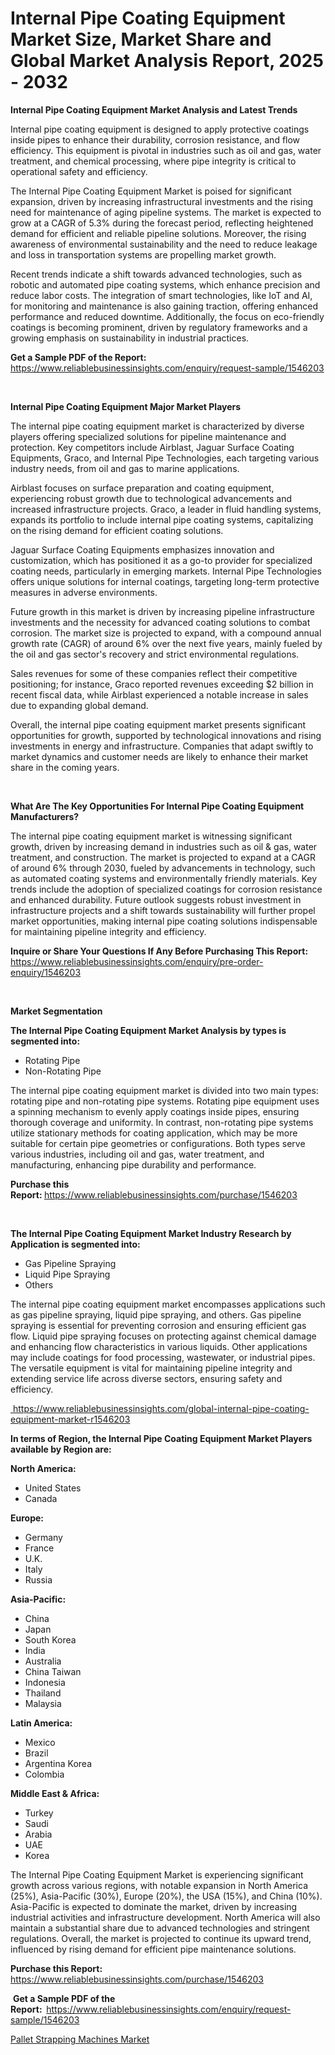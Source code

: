 <p><h1>Internal Pipe Coating Equipment Market Size, Market Share and Global Market Analysis Report, 2025 - 2032</h1></p><p><strong>Internal Pipe Coating Equipment Market Analysis and Latest Trends</strong></p>
<p><p>Internal pipe coating equipment is designed to apply protective coatings inside pipes to enhance their durability, corrosion resistance, and flow efficiency. This equipment is pivotal in industries such as oil and gas, water treatment, and chemical processing, where pipe integrity is critical to operational safety and efficiency. </p><p>The Internal Pipe Coating Equipment Market is poised for significant expansion, driven by increasing infrastructural investments and the rising need for maintenance of aging pipeline systems. The market is expected to grow at a CAGR of 5.3% during the forecast period, reflecting heightened demand for efficient and reliable pipeline solutions. Moreover, the rising awareness of environmental sustainability and the need to reduce leakage and loss in transportation systems are propelling market growth.</p><p>Recent trends indicate a shift towards advanced technologies, such as robotic and automated pipe coating systems, which enhance precision and reduce labor costs. The integration of smart technologies, like IoT and AI, for monitoring and maintenance is also gaining traction, offering enhanced performance and reduced downtime. Additionally, the focus on eco-friendly coatings is becoming prominent, driven by regulatory frameworks and a growing emphasis on sustainability in industrial practices.</p></p>
<p><strong>Get a Sample PDF of the Report:&nbsp;</strong> <a href="https://www.reliablebusinessinsights.com/enquiry/request-sample/1546203?utm_campaign=2125&utm_medium=2&utm_source=Github&utm_content=ia&utm_term=17022025&utm_id=internal-pipe-coating-equipment">https://www.reliablebusinessinsights.com/enquiry/request-sample/1546203</a></p>
<p>&nbsp;</p>
<p><strong>Internal Pipe Coating Equipment Major Market Players</strong></p>
<p><p>The internal pipe coating equipment market is characterized by diverse players offering specialized solutions for pipeline maintenance and protection. Key competitors include Airblast, Jaguar Surface Coating Equipments, Graco, and Internal Pipe Technologies, each targeting various industry needs, from oil and gas to marine applications.</p><p>Airblast focuses on surface preparation and coating equipment, experiencing robust growth due to technological advancements and increased infrastructure projects. Graco, a leader in fluid handling systems, expands its portfolio to include internal pipe coating systems, capitalizing on the rising demand for efficient coating solutions. </p><p>Jaguar Surface Coating Equipments emphasizes innovation and customization, which has positioned it as a go-to provider for specialized coating needs, particularly in emerging markets. Internal Pipe Technologies offers unique solutions for internal coatings, targeting long-term protective measures in adverse environments.</p><p>Future growth in this market is driven by increasing pipeline infrastructure investments and the necessity for advanced coating solutions to combat corrosion. The market size is projected to expand, with a compound annual growth rate (CAGR) of around 6% over the next five years, mainly fueled by the oil and gas sector's recovery and strict environmental regulations.</p><p>Sales revenues for some of these companies reflect their competitive positioning; for instance, Graco reported revenues exceeding $2 billion in recent fiscal data, while Airblast experienced a notable increase in sales due to expanding global demand. </p><p>Overall, the internal pipe coating equipment market presents significant opportunities for growth, supported by technological innovations and rising investments in energy and infrastructure. Companies that adapt swiftly to market dynamics and customer needs are likely to enhance their market share in the coming years.</p></p>
<p>&nbsp;</p>
<p><strong>What Are The Key Opportunities For Internal Pipe Coating Equipment Manufacturers?</strong></p>
<p><p>The internal pipe coating equipment market is witnessing significant growth, driven by increasing demand in industries such as oil & gas, water treatment, and construction. The market is projected to expand at a CAGR of around 6% through 2030, fueled by advancements in technology, such as automated coating systems and environmentally friendly materials. Key trends include the adoption of specialized coatings for corrosion resistance and enhanced durability. Future outlook suggests robust investment in infrastructure projects and a shift towards sustainability will further propel market opportunities, making internal pipe coating solutions indispensable for maintaining pipeline integrity and efficiency.</p></p>
<p><strong>Inquire or Share Your Questions If Any Before Purchasing This Report:</strong> <a href="https://www.reliablebusinessinsights.com/enquiry/pre-order-enquiry/1546203?utm_campaign=2125&utm_medium=2&utm_source=Github&utm_content=ia&utm_term=17022025&utm_id=internal-pipe-coating-equipment">https://www.reliablebusinessinsights.com/enquiry/pre-order-enquiry/1546203</a></p>
<p>&nbsp;</p>
<p><strong>Market Segmentation</strong></p>
<p><strong>The Internal Pipe Coating Equipment Market Analysis by types is segmented into:</strong></p>
<p><ul><li>Rotating Pipe</li><li>Non-Rotating Pipe</li></ul></p>
<p><p>The internal pipe coating equipment market is divided into two main types: rotating pipe and non-rotating pipe systems. Rotating pipe equipment uses a spinning mechanism to evenly apply coatings inside pipes, ensuring thorough coverage and uniformity. In contrast, non-rotating pipe systems utilize stationary methods for coating application, which may be more suitable for certain pipe geometries or configurations. Both types serve various industries, including oil and gas, water treatment, and manufacturing, enhancing pipe durability and performance.</p></p>
<p><strong>Purchase this Report:&nbsp;</strong><a href="https://www.reliablebusinessinsights.com/purchase/1546203?utm_campaign=2125&utm_medium=2&utm_source=Github&utm_content=ia&utm_term=17022025&utm_id=internal-pipe-coating-equipment">https://www.reliablebusinessinsights.com/purchase/1546203</a></p>
<p>&nbsp;</p>
<p><strong>The Internal Pipe Coating Equipment Market Industry Research by Application is segmented into:</strong></p>
<p><ul><li>Gas Pipeline Spraying</li><li>Liquid Pipe Spraying</li><li>Others</li></ul></p>
<p><p>The internal pipe coating equipment market encompasses applications such as gas pipeline spraying, liquid pipe spraying, and others. Gas pipeline spraying is essential for preventing corrosion and ensuring efficient gas flow. Liquid pipe spraying focuses on protecting against chemical damage and enhancing flow characteristics in various liquids. Other applications may include coatings for food processing, wastewater, or industrial pipes. The versatile equipment is vital for maintaining pipeline integrity and extending service life across diverse sectors, ensuring safety and efficiency.</p></p>
<p><a href="https://www.reliablebusinessinsights.com/global-internal-pipe-coating-equipment-market-r1546203?utm_campaign=2125&utm_medium=2&utm_source=Github&utm_content=ia&utm_term=17022025&utm_id=internal-pipe-coating-equipment">&nbsp;https://www.reliablebusinessinsights.com/global-internal-pipe-coating-equipment-market-r1546203</a></p>
<p><strong>In terms of Region, the Internal Pipe Coating Equipment Market Players available by Region are:</strong></p>
<p>
    <p> <strong> North America: </strong>
        <ul>
            <li>United States</li>
            <li>Canada</li>
        </ul>
        </p> 
    <p> <strong> Europe: </strong>
        <ul>
            <li>Germany</li>
            <li>France</li>
            <li>U.K.</li>
            <li>Italy</li>
            <li>Russia</li>
        </ul>
        </p> 
    <p> <strong> Asia-Pacific: </strong>
        <ul>
            <li>China</li>
            <li>Japan</li>
            <li>South Korea</li>
            <li>India</li>
            <li>Australia</li>
            <li>China Taiwan</li>
            <li>Indonesia</li>
            <li>Thailand</li>
            <li>Malaysia</li>
        </ul>
        </p> 
    <p> <strong> Latin America: </strong>
        <ul>
            <li>Mexico</li>
            <li>Brazil</li>
            <li>Argentina Korea</li>
            <li>Colombia</li>
        </ul>
        </p> 
    <p> <strong> Middle East & Africa: </strong>
        <ul>
            <li>Turkey</li>
            <li>Saudi</li>
            <li>Arabia</li>
            <li>UAE</li>
            <li>Korea</li>
        </ul>
    </p>
    </p>
<p><p>The Internal Pipe Coating Equipment Market is experiencing significant growth across various regions, with notable expansion in North America (25%), Asia-Pacific (30%), Europe (20%), the USA (15%), and China (10%). Asia-Pacific is expected to dominate the market, driven by increasing industrial activities and infrastructure development. North America will also maintain a substantial share due to advanced technologies and stringent regulations. Overall, the market is projected to continue its upward trend, influenced by rising demand for efficient pipe maintenance solutions.</p></p>
<p><strong>Purchase this Report: </strong><a href="https://www.reliablebusinessinsights.com/purchase/1546203?utm_campaign=2125&utm_medium=2&utm_source=Github&utm_content=ia&utm_term=17022025&utm_id=internal-pipe-coating-equipment">https://www.reliablebusinessinsights.com/purchase/1546203</a></p>
<p>&nbsp;<strong>Get a Sample PDF of the Report:&nbsp;&nbsp;</strong><a href="https://www.reliablebusinessinsights.com/enquiry/request-sample/1546203?utm_campaign=2125&utm_medium=2&utm_source=Github&utm_content=ia&utm_term=17022025&utm_id=internal-pipe-coating-equipment">https://www.reliablebusinessinsights.com/enquiry/request-sample/1546203</a></p>
<p><strong></strong></p>
<p><p><a href="https://github.com/JubayerMia832/Market-Research-Report-List-1/blob/main/pallet-strapping-machines-market.md?utm_campaign=2125&utm_medium=2&utm_source=Github&utm_content=ia&utm_term=17022025&utm_id=internal-pipe-coating-equipment">Pallet Strapping Machines Market</a></p></p>